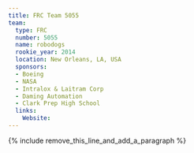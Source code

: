 ```yaml
---
title: FRC Team 5055
team:
  type: FRC
  number: 5055
  name: robodogs
  rookie_year: 2014
  location: New Orleans, LA, USA
  sponsors:
  - Boeing
  - NASA
  - Intralox & Laitram Corp
  - Daming Automation
  - Clark Prep High School
  links:
    Website:
---
```


{% include remove_this_line_and_add_a_paragraph %}